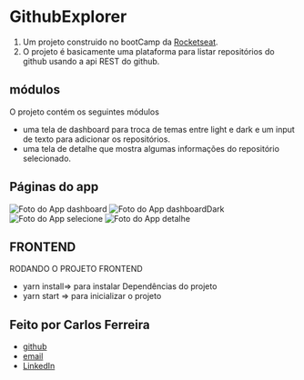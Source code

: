 # GithubExplorer 
1. Um projeto construido no bootCamp da [Rocketseat](https://github.com/rocketseat-education).
2. O projeto é basicamente uma plataforma para listar repositórios do github usando a api REST do github.

## módulos

O projeto contém os seguintes módulos

* uma tela de dashboard para troca de temas entre light e dark e um input de texto para adicionar os repositórios.
* uma tela de detalhe que mostra algumas informações do repositório selecionado.

## Páginas do app
![Foto do App dashboard](https://github.com/CarlosSTS/GithubExplorer/blob/master/assets/dashboard.png)
![Foto do App dashboardDark](https://github.com/CarlosSTS/GithubExplorer/blob/master/assets/dashboardDark.png)
![Foto do App selecione](https://github.com/CarlosSTS/GithubExplorer/blob/master/assets/select.png)
![Foto do App detalhe](https://github.com/CarlosSTS/GithubExplorer/blob/master/assets/detail.png)

## FRONTEND
RODANDO O PROJETO FRONTEND
* yarn install=>  para instalar Dependências do projeto
* yarn start => para inicializar o projeto

## Feito por Carlos Ferreira
* [github](https://www.github.com/CarlosSTS)
* [email](mailto://carlossts826@gmail.com)
* [LinkedIn](https://www.linkedin.com/in/carlos-ferreira-4b2ba219a/)